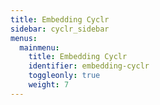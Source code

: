 ```yaml
---
title: Embedding Cyclr
sidebar: cyclr_sidebar
menus:
  mainmenu:
    title: Embedding Cyclr
    identifier: embedding-cyclr
    toggleonly: true
    weight: 7
---
```

